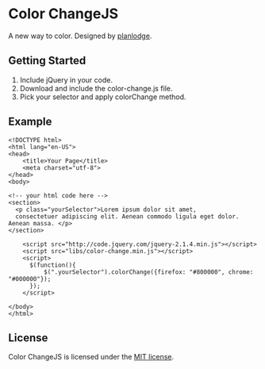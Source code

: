 # Color ChangeJS


A new way to color. Designed by [planlodge](https://github.com/planlodge).


## Getting Started

 1. Include jQuery in your code.
 2. Download and include the color-change.js file.
 3. Pick your selector and apply colorChange method.

## Example

    <!DOCTYPE html>
    <html lang="en-US">
    <head>
        <title>Your Page</title>
        <meta charset="utf-8">
    </head>
    <body>

    <!-- your html code here -->
    <section>
      <p class="yourSelector">Lorem ipsum dolor sit amet, 
      consectetuer adipiscing elit. Aenean commodo ligula eget dolor. Aenean massa. </p>
    </section>

        <script src="http://code.jquery.com/jquery-2.1.4.min.js"></script>
        <script src="libs/color-change.min.js"></script>
        <script>
          $(function(){
              $(".yourSelector").colorChange({firefox: "#800000", chrome: "#000000"});
          });
        </script>

    </body>
    </html>



## License

Color ChangeJS is licensed under the [MIT license](http://opensource.org/licenses/MIT).
